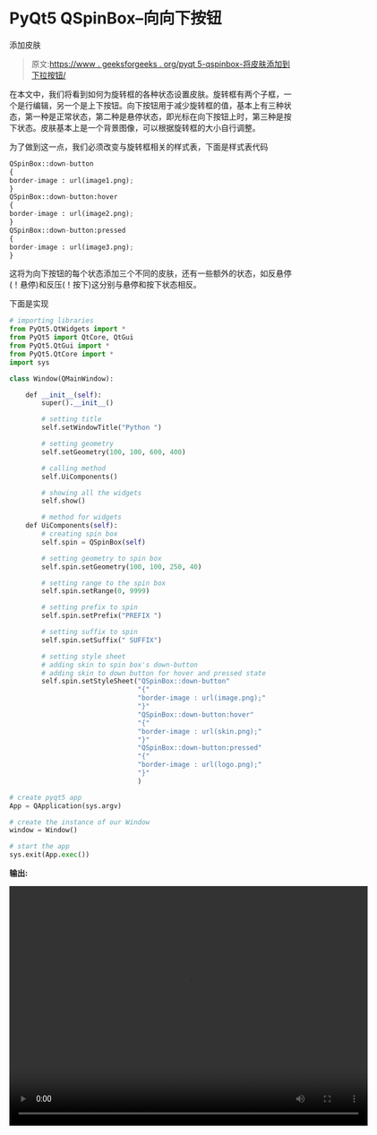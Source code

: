 # PyQt5 QSpinBox–向向下按钮

添加皮肤

> 原文:[https://www . geeksforgeeks . org/pyqt 5-qspinbox-将皮肤添加到下拉按钮/](https://www.geeksforgeeks.org/pyqt5-qspinbox-adding-skin-to-the-down-button/)

在本文中，我们将看到如何为旋转框的各种状态设置皮肤。旋转框有两个子框，一个是行编辑，另一个是上下按钮。向下按钮用于减少旋转框的值，基本上有三种状态，第一种是正常状态，第二种是悬停状态，即光标在向下按钮上时，第三种是按下状态。皮肤基本上是一个背景图像，可以根据旋转框的大小自行调整。

为了做到这一点，我们必须改变与旋转框相关的样式表，下面是样式表代码

```py
QSpinBox::down-button
{
border-image : url(image1.png);
}
QSpinBox::down-button:hover
{
border-image : url(image2.png);
}
QSpinBox::down-button:pressed
{
border-image : url(image3.png);
}

```

这将为向下按钮的每个状态添加三个不同的皮肤，还有一些额外的状态，如反悬停(！悬停)和反压(！按下)这分别与悬停和按下状态相反。

下面是实现

```py
# importing libraries
from PyQt5.QtWidgets import * 
from PyQt5 import QtCore, QtGui
from PyQt5.QtGui import * 
from PyQt5.QtCore import * 
import sys

class Window(QMainWindow):

    def __init__(self):
        super().__init__()

        # setting title
        self.setWindowTitle("Python ")

        # setting geometry
        self.setGeometry(100, 100, 600, 400)

        # calling method
        self.UiComponents()

        # showing all the widgets
        self.show()

        # method for widgets
    def UiComponents(self):
        # creating spin box
        self.spin = QSpinBox(self)

        # setting geometry to spin box
        self.spin.setGeometry(100, 100, 250, 40)

        # setting range to the spin box
        self.spin.setRange(0, 9999)

        # setting prefix to spin
        self.spin.setPrefix("PREFIX ")

        # setting suffix to spin
        self.spin.setSuffix(" SUFFIX")

        # setting style sheet
        # adding skin to spin box's down-button
        # adding skin to down button for hover and pressed state
        self.spin.setStyleSheet("QSpinBox::down-button"
                                "{"
                                "border-image : url(image.png);"
                                "}"
                                "QSpinBox::down-button:hover"
                                "{"
                                "border-image : url(skin.png);"
                                "}"
                                "QSpinBox::down-button:pressed"
                                "{"
                                "border-image : url(logo.png);"
                                "}"
                                )

# create pyqt5 app
App = QApplication(sys.argv)

# create the instance of our Window
window = Window()

# start the app
sys.exit(App.exec())
```

**输出:**

<video class="wp-video-shortcode" id="video-421568-1" width="640" height="428" preload="metadata" controls=""><source type="video/mp4" src="https://media.geeksforgeeks.org/wp-content/uploads/20200530023805/Python-2020-05-30-02-37-35.mp4?_=1">[https://media.geeksforgeeks.org/wp-content/uploads/20200530023805/Python-2020-05-30-02-37-35.mp4](https://media.geeksforgeeks.org/wp-content/uploads/20200530023805/Python-2020-05-30-02-37-35.mp4)</video>